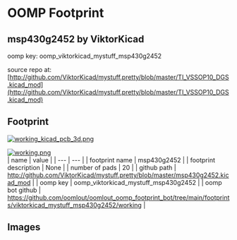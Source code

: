 # OOMP Footprint  
## msp430g2452  by ViktorKicad  
  
oomp key: oomp_viktorkicad_mystuff_msp430g2452  
  
source repo at: [http://github.com/ViktorKicad/mystuff.pretty/blob/master/TI_VSSOP10_DGS.kicad_mod](http://github.com/ViktorKicad/mystuff.pretty/blob/master/TI_VSSOP10_DGS.kicad_mod)  
## Footprint  
  
[![working_kicad_pcb_3d.png](working_kicad_pcb_3d_600.png)](working_kicad_pcb_3d.png)  
  
[![working.png](working_600.png)](working.png)  
| name | value | 
| --- | --- | 
| footprint name | msp430g2452 | 
| footprint description | None | 
| number of pads | 20 | 
| github path | http://github.com/ViktorKicad/mystuff.pretty/blob/master/msp430g2452.kicad_mod | 
| oomp key | oomp_viktorkicad_mystuff_msp430g2452 | 
| oomp bot github | https://github.com/oomlout/oomlout_oomp_footprint_bot/tree/main/footprints/viktorkicad_mystuff_msp430g2452/working | 
## Images  
